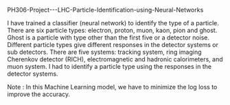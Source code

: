 PH306-Project---LHC-Particle-Identification-using-Neural-Networks

I have trained a classifier (neural network) to identify the type of a particle. 
There are six particle types: electron, proton, muon, kaon, pion and ghost. Ghost is a particle with type other than the first five or a detector noise. 
Different particle types give different responses in the detector systems or sub detectors. There are five systems: tracking system, ring imaging Cherenkov detector (RICH), electromagnetic and hadronic calorimeters, and muon system. I had to identify a particle type using the responses in the detector systems.

Note : In this Machine Learning model, we have to minimize the log loss to improve the accuracy.

